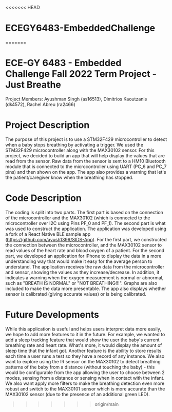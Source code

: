 <<<<<<< HEAD
# ECEGY6483-EmbeddedChallenge
=======
# ECE-GY 6483 - Embedded Challenge Fall 2022 Term Project - Just Breathe

Project Members: Ayushman Singh (as16513), Dimitrios Kaoutzanis (dk4572), Rachel Abreu (ra2466)

# Project Description
The purpose of this project is to use a STM32F429 microcontroller to detect when a baby stops breathing by activating a trigger. We used the STM32F429 microcontroller along with the MAX30102 sensor. For this project, we decided to build an app that will help display the values that are read from the sensor. Raw data from the sensor is sent to a HM10 Bluetooth module that is connected to the microcontroller using UART (PC_6 and PC_7 pins) and then shown on the app. The app also provides a warning that let's the patient/caregiver know when the breathing has stopped.

# Code Description
The coding is split into two parts. The first part is based on the connection of the microcontroller and the MAX30102 (which is connected to the microcontroller over I2C using Pins PF_0 and PF_1). The second part is what was used to construct the application. The application was developed using a fork of a React Native BLE sample app (https://github.com/ayush1399/SIDS-App). For the first part, we constructed the connection between the microcontroller, and the MAX30102 sensor to read values of the heart rate and blood oxygen of a patient. For the second part, we developed an application for iPhone to display the data in a more understanding way that would make it easy for the average person to understand. The application receives the raw data from the microcontroller and sensor, showing the values as they increase/decrease. In addition, it indicates a warning when the oxygen measurement is normal or abnormal, such as "BREATH IS NORMAL" or "NOT BREATHING!!!". Graphs are also included to make the data more presentable. The app also displays whether sensor is calibrated (giving accurate values) or is being calibrated.
 
# Future Developments
While this application is useful and helps users interpret data more easily, we hope to add more features to it in the future. For example, we wanted to add a sleep tracking feature that would show the user the baby's current breathing rate and heart rate. What's more, it would display the amount of sleep time that the infant got. Another feature is the ability to store results each time a user runs a test so they have a record of any instance.
We also want to explore using the IR sensor on the MAX30102 to detect breathing patterns of the baby from a distance (without touching the baby) - this would be configurable from the app allowing the user to choose between 2 modes, sensing from a distance or sensing when in contact with the infant.
We also want apply more filters to make the breathing detection even more robust and switch to the MAX30101 sensor which is more accurate than the MAX30102 sensor (due to the presence of an additional green LED).
>>>>>>> origin/main
